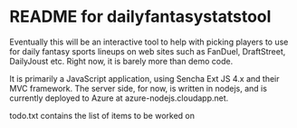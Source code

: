 # README for dailyfantasystatstool
Eventually this will be an interactive tool to help with picking players to use for daily fantasy sports lineups on web sites
such as FanDuel, DraftStreet, DailyJoust etc. Right now, it is barely more than demo code.

It is primarily a JavaScript application, using Sencha Ext JS 4.x and their MVC framework.
The server side, for now, is written in nodejs, and is currently deployed to Azure at azure-nodejs.cloudapp.net.

todo.txt contains the list of items to be worked on